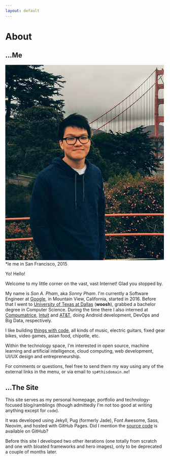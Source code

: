 ```yaml
---
layout: default
---
```


# About


## ...Me

<figcaption id="profile-pic">
	<img alt="profile picture" src="/assets/images/profile.jpg">
	<div>*le me in San Francisco, 2015</div>
</figcaption>

Yo! Hello!

Welcome to my little corner on the vast, vast Internet! Glad you stopped by.

My name is _Son A. Pham_, aka _Sonny Pham_. I'm currently a Software Engineer
at [Google](https://google.com), in Mountain View, California, started in 2016.
Before that I went to [University of Texas at Dallas](http://utdallas.edu)
(__woosh__), grabbed a bachelor degree in Computer Science. During the time
there I also interned at [Compumatrice](http://compumatrice.com),
[Intuit](https://intuit.com) and [AT&T](https://att.com), doing Android
development, DevOps and Big Data, respectively.

I like building [things with code](https://github.com/sonph), all kinds of
music, electric guitars, fixed gear bikes, video games, asian food, chipotle,
etc.

Within the technology space, I'm interested in open source, machine learning and
artificial intelligence, cloud computing, web development, UI/UX design and
entrepreneurship.

For comments or questions, feel free to send them my way using any of the
external links in the menu, or via email to `sp#thisdomain.me`!


## ...The Site

This site serves as my personal homepage, portfolio and technology-focused
blog/ramblings (though admittedly I'm not too good at writing anything except
for `code`).

It was developed using Jekyll, Pug (formerly Jade), Font Awesome, Sass, Neovim,
and hosted with GitHub Pages. Did I mention the
[source code](https://github.com/sonph/sonph.github.io) is available on GitHub?

Before this site I developed two other iterations (one totally from scratch and
one with bloated frameworks and hero images), only to be deprecated a couple of
months later.